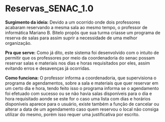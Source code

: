 # Reservas_SENAC_1.0
<strong>Surgimento da ideia:</strong> Devido a um ocorrido onde dois professores acabaram reservando a mesma sala ao mesmo tempo, o professor de informática Mariano B. Bitelo propôs que sua turma criasse um programa de reserva de salas para assim suprir a necessidade de uma melhor organização.

<strong>Pra que serve:</strong> Como já dito, este sistema foi desenvolvido com o intuito de permitir que os professores por meio da coordenadoria do senac possam reservar salas e materiais nos dias e horas requisitados por eles, assim evitando erros e desavenças já ocorridas.

<strong>Como funciona:</strong> O professor informa a coordenadoria, que supervisiona o programa de agendamentos, sobre a sala e materiais que quer reservar em um certo dia e hora, tendo feito isso o programa informa se o agendamento foi efetuado com sucesso ou se não havia salas disponíveis para o dia e hora requisitado aonde se este for o caso uma lista com dias e horários disponíveis aparece para o usuário, existe também a função de cancelar ou alterar a data de um agendamento caso quem reservou o local não consiga utilizar do mesmo, porém isso requer uma justificativa por escrito.
